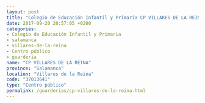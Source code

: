 ```yaml
---
layout: post
title: "Colegio de Educación Infantil y Primaria CP VILLARES DE LA REINA"
date: 2017-09-20 20:57:05 +0200
categories:
- Colegio de Educación Infantil y Primaria
- salamanca
- villares-de-la-reina
- Centro público
- guarderia
name: "CP VILLARES DE LA REINA"
province: "Salamanca"
location: "Villares de la Reina"
code: "37013641"
type: "Centro público"
permalink: /guarderias/cp-villares-de-la-reina.html
---
```

